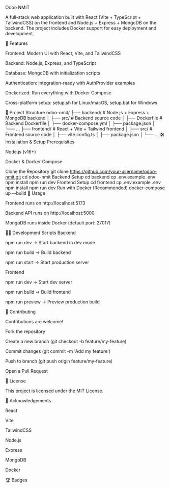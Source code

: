 Odoo NMIT

A full-stack web application built with React (Vite + TypeScript + TailwindCSS) on the frontend and Node.js + Express + MongoDB on the backend. The project includes Docker support for easy deployment and development.

🚀 Features

Frontend: Modern UI with React, Vite, and TailwindCSS

Backend: Node.js, Express, and TypeScript

Database: MongoDB with initialization scripts

Authentication: Integration-ready with AuthProvider examples

Dockerized: Run everything with Docker Compose

Cross-platform setup: setup.sh for Linux/macOS, setup.bat for Windows

📂 Project Structure
odoo-nmit/
├── backend/          # Node.js + Express + MongoDB backend
│   ├── src/          # Backend source code
│   ├── Dockerfile    # Backend Dockerfile
│   ├── docker-compose.yml
│   ├── package.json
│   └── ...
├── frontend/         # React + Vite + Tailwind frontend
│   ├── src/          # Frontend source code
│   ├── vite.config.ts
│   ├── package.json
│   └── ...
🛠️ Installation & Setup
Prerequisites

Node.js (v16+)

Docker & Docker Compose

Clone the Repository
git clone https://github.com/your-username/odoo-nmit.git
cd odoo-nmit
Backend Setup
cd backend
cp .env.example .env
npm install
npm run dev
Frontend Setup
cd frontend
cp .env.example .env
npm install
npm run dev
Run with Docker (Recommended)
docker-compose up --build
📖 Usage

Frontend runs on http://localhost:5173

Backend API runs on http://localhost:5000

MongoDB runs inside Docker (default port: 27017)

🧑‍💻 Development Scripts
Backend

npm run dev → Start backend in dev mode

npm run build → Build backend

npm run start → Start production server

Frontend

npm run dev → Start dev server

npm run build → Build frontend

npm run preview → Preview production build

🤝 Contributing

Contributions are welcome!

Fork the repository

Create a new branch (git checkout -b feature/my-feature)

Commit changes (git commit -m 'Add my feature')

Push to branch (git push origin feature/my-feature)

Open a Pull Request

📜 License

This project is licensed under the MIT License.

🌟 Acknowledgements

React

Vite

TailwindCSS

Node.js

Express

MongoDB

Docker

🏆 Badges
